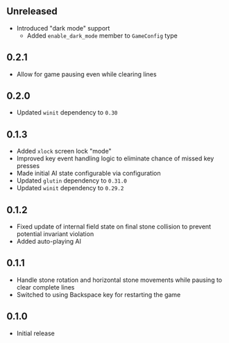 Unreleased
----------
- Introduced "dark mode" support
  - Added `enable_dark_mode` member to `GameConfig` type


0.2.1
-----
- Allow for game pausing even while clearing lines


0.2.0
-----
- Updated `winit` dependency to `0.30`


0.1.3
-----
- Added `xlock` screen lock "mode"
- Improved key event handling logic to eliminate chance of missed key
  presses
- Made initial AI state configurable via configuration
- Updated `glutin` dependency to `0.31.0`
- Updated `winit` dependency to `0.29.2`


0.1.2
-----
- Fixed update of internal field state on final stone collision to
  prevent potential invariant violation
- Added auto-playing AI


0.1.1
-----
- Handle stone rotation and horizontal stone movements while pausing to
  clear complete lines
- Switched to using Backspace key for restarting the game


0.1.0
-----
- Initial release
